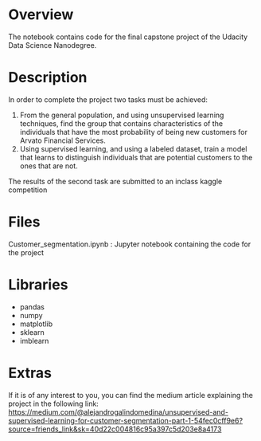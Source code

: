 # Overview
The notebook contains code for the final capstone project of the Udacity Data Science Nanodegree.

# Description
In order to complete the project two tasks must be achieved:
  1. From the general population, and using unsupervised learning techniques, find the group that contains characteristics of the individuals that have the most probability of being new customers for Arvato Financial Services.
  2. Using supervised learning, and using a labeled dataset, train a model that learns to distinguish individuals that are potential customers to the ones that are not.

The results of the second task are submitted to an inclass kaggle competition

# Files
Customer_segmentation.ipynb : Jupyter notebook containing the code for the project

# Libraries

 * pandas
 * numpy
 * matplotlib
 * sklearn
 * imblearn

# Extras
If it is of any interest to you, you can find the medium article explaining the project in the following link:
https://medium.com/@alejandrogalindomedina/unsupervised-and-supervised-learning-for-customer-segmentation-part-1-54fec0cff9e6?source=friends_link&sk=40d22c004816c95a397c5d203e8a4173
